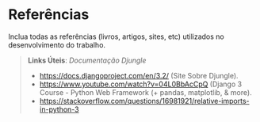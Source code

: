 # Referências

Inclua todas as referências (livros, artigos, sites, etc) utilizados no desenvolvimento do trabalho.

> **Links Úteis**:
  *Documentação Djungle*
> - https://docs.djangoproject.com/en/3.2/ (Site Sobre Djungle).
> - https://www.youtube.com/watch?v=04L0BbAcCpQ (Django 3 Course - Python Web Framework (+ pandas, matplotlib, & more).
> - https://stackoverflow.com/questions/16981921/relative-imports-in-python-3

